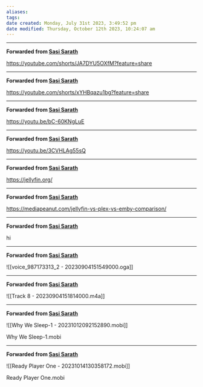 ```yaml
---
aliases: 
tags: 
date created: Monday, July 31st 2023, 3:49:52 pm
date modified: Thursday, October 12th 2023, 10:24:07 am
---
```


***

**Forwarded from [Sasi Sarath](https://t.me/sarathsasig)**

https://youtube.com/shorts/JA7DYU5OXfM?feature=share

***

**Forwarded from [Sasi Sarath](https://t.me/sarathsasig)**

https://youtube.com/shorts/xYHBqazu1bg?feature=share

***

**Forwarded from [Sasi Sarath](https://t.me/sarathsasig)**

https://youtu.be/bC-60KNgLuE

***

**Forwarded from [Sasi Sarath](https://t.me/sarathsasig)**

https://youtu.be/3CVHLAg55sQ


***

**Forwarded from [Sasi Sarath](https://t.me/sarathsasig)**

https://jellyfin.org/

***

**Forwarded from [Sasi Sarath](https://t.me/sarathsasig)**

https://mediapeanut.com/jellyfin-vs-plex-vs-emby-comparison/

***

**Forwarded from [Sasi Sarath](https://t.me/sarathsasig)**

hi

***

**Forwarded from [Sasi Sarath](https://t.me/sarathsasig)**

![[voice_987173313_2 - 20230904151549000.oga]]



***

**Forwarded from [Sasi Sarath](https://t.me/sarathsasig)**

![[Track 8 - 20230904151814000.m4a]]



***

**Forwarded from [Sasi Sarath](https://t.me/sarathsasig)**

![[Why We Sleep-1 - 20231012092152890.mobi]]

Why We Sleep-1.mobi

***

**Forwarded from [Sasi Sarath](https://t.me/sarathsasig)**

![[Ready Player One - 20231014130358172.mobi]]

Ready Player One.mobi